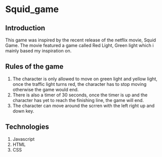 # Squid_game

## Introduction
This game was inspired by the recent release of the netflix movie, Squid Game. The movie featured a game called Red Light, Green light which i mainly based my inspiration on. 

## Rules of the game
1. The character is only allowed to move on green light and yellow light, once the traffic light turns red, the character has to stop moving otherwise the game would end. 
2. There is also a timer of 30 seconds, once the timer is up and the character has yet to reach the finishing line, the game will end.
3. The character can move around the scrren with the left right up and down key.

## Technologies
1. Javascript
2. HTML
3. CSS

